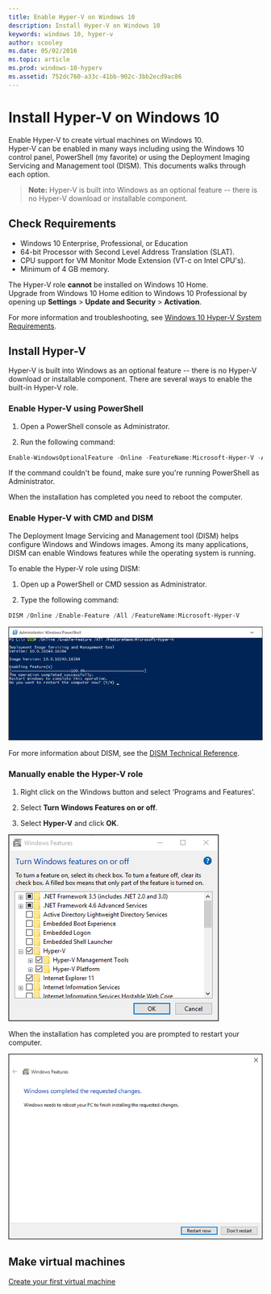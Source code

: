 ```yaml
---
title: Enable Hyper-V on Windows 10
description: Install Hyper-V on Windows 10
keywords: windows 10, hyper-v
author: scooley
ms.date: 05/02/2016
ms.topic: article
ms.prod: windows-10-hyperv
ms.assetid: 752dc760-a33c-41bb-902c-3bb2ecd9ac86
---
```


# Install Hyper-V on Windows 10

Enable Hyper-V to create virtual machines on Windows 10.  
Hyper-V can be enabled in many ways including using the Windows 10 control panel, PowerShell (my favorite) or using the Deployment Imaging Servicing and Management tool (DISM). This documents walks through each option.

> **Note:**  Hyper-V is built into Windows as an optional feature -- there is no Hyper-V download or installable component. 

## Check Requirements

* Windows 10 Enterprise, Professional, or Education
* 64-bit Processor with Second Level Address Translation (SLAT).
* CPU support for VM Monitor Mode Extension (VT-c on Intel CPU's).
* Minimum of 4 GB memory.

The Hyper-V role **cannot** be installed on Windows 10 Home.  
Upgrade from Windows 10 Home edition to Windows 10 Professional by opening up **Settings** > **Update and Security** > **Activation**.

For more information and troubleshooting, see [Windows 10 Hyper-V System Requirements](../reference/hyper-v-requirements.md).


## Install Hyper-V 
Hyper-V is built into Windows as an optional feature -- there is no Hyper-V download or installable component.  There are several ways to enable the built-in Hyper-V role.

### Enable Hyper-V using PowerShell

1. Open a PowerShell console as Administrator.

2. Run the following command:
  ```powershell
  Enable-WindowsOptionalFeature -Online -FeatureName:Microsoft-Hyper-V -All
  ```  

  If the command couldn't be found, make sure you're running PowerShell as Administrator.  

When the installation has completed you need to reboot the computer.  

### Enable Hyper-V with CMD and DISM

The Deployment Image Servicing and Management tool (DISM) helps configure Windows and Windows images.  Among its many applications, DISM can enable Windows features while the operating system is running.  

To enable the Hyper-V role using DISM:
1. Open up a PowerShell or CMD session as Administrator.

2. Type the following command:  
  ```powershell
  DISM /Online /Enable-Feature /All /FeatureName:Microsoft-Hyper-V
  ```  
  ![](media/dism_upd.png)

For more information about DISM, see the [DISM Technical Reference](https://technet.microsoft.com/en-us/library/hh824821.aspx).

### Manually enable the Hyper-V role

1. Right click on the Windows button and select ‘Programs and Features’.

2. Select **Turn Windows Features on or off**.

3. Select **Hyper-V** and click **OK**.  

![](media/enable_role_upd.png)

When the installation has completed you are prompted to restart your computer.

![](media/restart_upd.png)


## Make virtual machines
[Create your first virtual machine](quick-create-virtual-machine.md)
